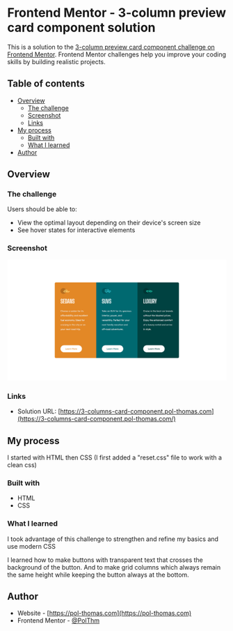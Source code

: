 # Frontend Mentor - 3-column preview card component solution

This is a solution to the [3-column preview card component challenge on Frontend Mentor](https://www.frontendmentor.io/challenges/3column-preview-card-component-pH92eAR2-). Frontend Mentor challenges help you improve your coding skills by building realistic projects. 

## Table of contents

- [Overview](#overview)
  - [The challenge](#the-challenge)
  - [Screenshot](#screenshot)
  - [Links](#links)
- [My process](#my-process)
  - [Built with](#built-with)
  - [What I learned](#what-i-learned)
- [Author](#author)

## Overview

### The challenge

Users should be able to:

- View the optimal layout depending on their device's screen size
- See hover states for interactive elements

### Screenshot

![](./images/screenshot_3-columns-card-component.png)

### Links

- Solution URL: [https://3-columns-card-component.pol-thomas.com](https://3-columns-card-component.pol-thomas.com/)

## My process

I started with HTML then CSS (I first added a "reset.css" file to work with a clean css)

### Built with

- HTML
- CSS

### What I learned

I took advantage of this challenge to strengthen and refine my basics and use modern CSS

I learned how to make buttons with transparent text that crosses the background of the button.
And to make grid columns which always remain the same height while keeping the button always at the bottom.

## Author

- Website - [https://pol-thomas.com](https://pol-thomas.com)
- Frontend Mentor - [@PolThm](https://www.frontendmentor.io/profile/PolThm)